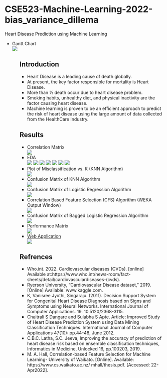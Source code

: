 # CSE523-Machine-Learning-2022-bias_variance_dillema
Heart Disease Prediction using Machine Learning
<ul>
    <li>Gantt Chart</li>
    <img src="Results/Gantt Chart.jpeg"></img>
<ul>

## Introduction
<ul>
    <li>Heart Disease is a leading cause of death globally.</li>
    <li>At present, the key factor responsible for mortality is Heart Disease.</li>
    <li>More than ⅓ death occur due to heart disease problem.</li>
    <li>Smoking habits, unhealthy diet, and physical inactivity are the factor causing heart disease.</li>
    <li>Machine learning is proven to be an efficient approach to predict the risk of heart disease using the large amount of data collected from the HealthCare Industry.</li>
</ul>

## Results
<ul>
    <li>Correlation Matrix</li>
    <img src="Results/Correlation Matrix.png"><img>
    <li>EDA</li>
    <img src="Results/EDA gender.png"></img>
    <img src="Results/EDA age.png"></img>
    <img src="Results/EDA cholesterol.png"></img>
    <img src="Results/EDA glucose.png"></img>
    <img src="Results/EDA smoke.png"></img>
    <img src="Results/EDA alcohol.png"></img>
    <img src="Results/EDA active.png"></img>
    <li>Plot of Misclassification vs. K (KNN Algorithm)</li>
    <img src="Results/Plot of Missclassification vs. k.png"></img>
    <li>Confusion Matrix of KNN Algorithm</li>
    <img src="Results/Confusion Matrix for KNN.png"></img>
    <li>Confusion Matrix of Logistic Regression Algorithm</li>
    <img src="Results/Confusion Matrix of Logistic Regression.png"></img>
    <li>Correlation Based Feature Selection (CFS) Algorithm (WEKA Output Window)</li>
    <img src="Results/WEKA CFS Algorithm Output.png"></img>
    <li>Confusion Matrix of Bagged Logistic Regression Algorithm</li>
    <img src="Results/Confusion Matrix for Bagged Logistic Regression.png"></img>
    <li>Performance Matrix</li>
    <img src="Results/Performance Matrix.png"></img>
    <li><a href="https://hdp-biasvariancedillema.herokuapp.com/" target="_blank">Web Application</a></li>
    <img src="Results/Web Application.jpeg"></img>
</ul>


## Refrences
<ul>
    <li>Who.int. 2022. Cardiovascular diseases (CVDs). [online] Available at:https://www.who.int/news-room/fact-sheets/detail/cardiovasculardiseases-(cvds).</li>
    <li>Ryerson University, “Cardiovascular Disease dataset,” 2019. [Online] Available: www.kaggle.com. </li>
    <li>K, Vanisree Jyothi, Singaraju. (2011). Decision Support System for Congenital Heart Disease Diagnosis based on Signs and Symptoms using Neural Networks. International Journal of Computer Applications. 19. 10.5120/2368-3115.</li>
    <li>Chaitrali S Dangare and Sulabha S Apte. Article: Improved Study of Heart Disease Prediction System using Data Mining Classification Techniques. International Journal of Computer Applications 47(10): pp.44-48, June 2012.</li>
    <li>C.B.C. Latha, S.C. Jeeva, Improving the accuracy of prediction of heart disease risk based on ensemble classification techniques, Informatics in Medicine, Unlocked 16, pp.100203, 2019.</li>
    <li>M. A. Hall, Correlation-based Feature Selection for Machine Learning- University of Waikato. [Online]. Available: https://www.cs.waikato.ac.nz/ mhall/thesis.pdf. [Accessed: 22-Apr2022].</li>
</ul>